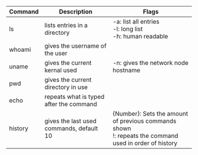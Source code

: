 
| Command | Description | Flags |
| --- | --- | --- |
| ls | lists entries in a directory | -a: list all entries <br/> -l: long list <br/> -h: human readable
| whoami | gives the username of the user |
| uname | gives the current kernal used | -n: gives the network node hostname
| pwd | gives the current directory in use | 
| echo | repeats what is typed after the command | 
| history | gives the last used commands, default 10 | {Number}: Sets the amount of previous commands shown <br/> !: repeats the command used in order of history
